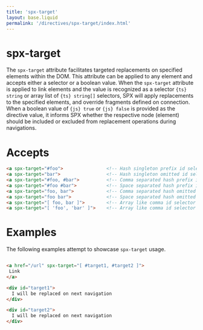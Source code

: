 ```yaml
---
title: 'spx-target'
layout: base.liquid
permalink: '/directives/spx-target/index.html'
---
```


# spx-target

The `spx-target` attribute facilitates targeted replacements on specified elements within the DOM. This attribute can be applied to any element and accepts either a selector or a boolean value. When the `spx-target` attribute is applied to link elements and the value is recognized as a selector `{ts} string` or array list of `{ts} string[]` selectors, SPX will apply replacements to the specified elements, and override fragments defined on connection. When a boolean value of `{js} true` or `{js} false` is provided as the directive value, it informs SPX whether the respective node (element) should be included or excluded from replacement operations during navigations.

# Accepts

<!-- prettier-ignore -->
```html
<a spx-target="#foo">                <!-- Hash singleton prefix id selector -->
<a spx-target="bar">                 <!-- Hash singleton omitted id selector -->
<a spx-target="#foo, #bar">          <!-- Comma separated hash prefix id selectors -->
<a spx-target="#foo #bar">           <!-- Space separated hash prefix id selectors -->
<a spx-target="foo, bar">            <!-- Comma separated hash omitted id selectors -->
<a spx-target="foo bar">             <!-- Space separated hash omitted id selectors -->
<a spx-target="[ foo, bar ]">        <!-- Array like comma id selector structure -->
<a spx-target="[ 'foo', 'bar' ]">    <!-- Array like comma id selector structure with quotes -->
```

# Examples

The following examples attempt to showcase `spx-target` usage.

<!-- prettier-ignore -->
```html

<a href="/url" spx-target="[ #target1, #target2 ]">
 Link
</a>

<div id="target1">
  I will be replaced on next navigation
</div>

<div id="target2">
  I will be replaced on next navigation
</div>

```
